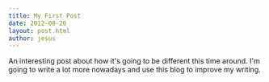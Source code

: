 ```yaml
---
title: My First Post
date: 2012-08-20
layout: post.html
author: jesus
---
```


An interesting post about how it's going to be different this time around. I'm going to write a lot more nowadays and use this blog to improve my writing.
